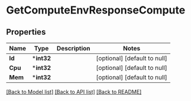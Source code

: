 # GetComputeEnvResponseCompute

## Properties
Name | Type | Description | Notes
------------ | ------------- | ------------- | -------------
**Id** | ***int32** |  | [optional] [default to null]
**Cpu** | ***int32** |  | [optional] [default to null]
**Mem** | ***int32** |  | [optional] [default to null]

[[Back to Model list]](../README.md#documentation-for-models) [[Back to API list]](../README.md#documentation-for-api-endpoints) [[Back to README]](../README.md)


